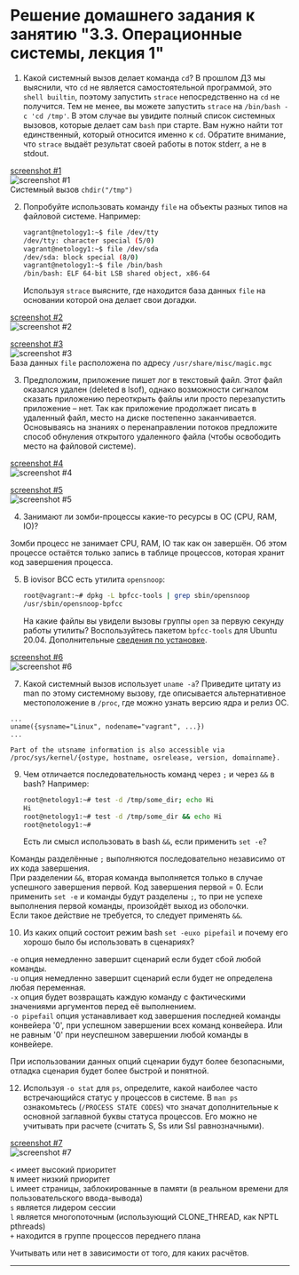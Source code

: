 # Решение домашнего задания к занятию "3.3. Операционные системы, лекция 1"

1. Какой системный вызов делает команда `cd`? В прошлом ДЗ мы выяснили, что `cd` не является самостоятельной  программой, это `shell builtin`, поэтому запустить `strace` непосредственно на `cd` не получится. Тем не менее, вы можете запустить `strace` на `/bin/bash -c 'cd /tmp'`. В этом случае вы увидите полный список системных вызовов, которые делает сам `bash` при старте. Вам нужно найти тот единственный, который относится именно к `cd`. Обратите внимание, что `strace` выдаёт результат своей работы в поток stderr, а не в stdout.

[screenshot #1](https://i.imgur.com/IQIOxnn.png)  
![screenshot #1](https://i.imgur.com/IQIOxnn.png)  
Системный вызов `chdir("/tmp")`  

2. Попробуйте использовать команду `file` на объекты разных типов на файловой системе. Например:
    ```bash
    vagrant@netology1:~$ file /dev/tty
    /dev/tty: character special (5/0)
    vagrant@netology1:~$ file /dev/sda
    /dev/sda: block special (8/0)
    vagrant@netology1:~$ file /bin/bash
    /bin/bash: ELF 64-bit LSB shared object, x86-64
    ```
    Используя `strace` выясните, где находится база данных `file` на основании которой она делает свои догадки.

[screenshot #2](https://i.imgur.com/S9QCA8f.png)  
![screenshot #2](https://i.imgur.com/S9QCA8f.png)  

[screenshot #3](https://i.imgur.com/4CW7h6e.png)  
![screenshot #3](https://i.imgur.com/4CW7h6e.png)  
База данных `file` расположена по адресу `/usr/share/misc/magic.mgc`

3. Предположим, приложение пишет лог в текстовый файл. Этот файл оказался удален (deleted в lsof), однако возможности сигналом сказать приложению переоткрыть файлы или просто перезапустить приложение – нет. Так как приложение продолжает писать в удаленный файл, место на диске постепенно заканчивается. Основываясь на знаниях о перенаправлении потоков предложите способ обнуления открытого удаленного файла (чтобы освободить место на файловой системе).

[screenshot #4](https://i.imgur.com/2YqY0VO.png)  
![screenshot #4](https://i.imgur.com/2YqY0VO.png)  

[screenshot #5](https://i.imgur.com/qfcrijk.png)  
![screenshot #5](https://i.imgur.com/qfcrijk.png)  

4. Занимают ли зомби-процессы какие-то ресурсы в ОС (CPU, RAM, IO)?  

Зомби процесс не занимает CPU, RAM, IO так как он завершён. Об этом процессе остаётся только запись в таблице процессов, которая хранит код завершения процесса.  

5. В iovisor BCC есть утилита `opensnoop`:
    ```bash
    root@vagrant:~# dpkg -L bpfcc-tools | grep sbin/opensnoop
    /usr/sbin/opensnoop-bpfcc
    ```
    На какие файлы вы увидели вызовы группы `open` за первую секунду работы утилиты? Воспользуйтесь пакетом `bpfcc-tools` для Ubuntu 20.04. Дополнительные [сведения по установке](https://github.com/iovisor/bcc/blob/master/INSTALL.md).

[screenshot #6](https://i.imgur.com/mQiC6DG.png)  
![screenshot #6](https://i.imgur.com/mQiC6DG.png)  

7. Какой системный вызов использует `uname -a`? Приведите цитату из man по этому системному вызову, где описывается альтернативное местоположение в `/proc`, где можно узнать версию ядра и релиз ОС.

```
...  
uname({sysname="Linux", nodename="vagrant", ...})  
...
```  
```
Part of the utsname information is also accessible via /proc/sys/kernel/{ostype, hostname, osrelease, version, domainname}.
```  

9. Чем отличается последовательность команд через `;` и через `&&` в bash? Например:
    ```bash
    root@netology1:~# test -d /tmp/some_dir; echo Hi
    Hi
    root@netology1:~# test -d /tmp/some_dir && echo Hi
    root@netology1:~#
    ```
    Есть ли смысл использовать в bash `&&`, если применить `set -e`?

Команды разделённые `;` выполняются последовательно независимо от их кода завершения.  
При разделении `&&`, вторая команда выполняется только в случае успешного завершения первой. Код завершения первой = 0.
Если применить `set -e` и команды будут разделены `;`, то при не успехе выполнения первой команды, произойдёт выход из оболочки.  
Если такое действие не требуется, то следует применять `&&`.

10. Из каких опций состоит режим bash `set -euxo pipefail` и почему его хорошо было бы использовать в сценариях?

`-e` опция немедленно завершит сценарий если будет сбой любой команды.  
`-u` опция немедленно завершит сценарий если будет не определена любая переменная.  
`-x` опция будет возвращать каждую команду с фактическими значениями аргументов перед её выполнением.  
`-o pipefail` опция устанавливает код завершения последней команды конвейера '0', при успешном завершении всех команд конвейера. Или не равным '0' при неуспешном завершении любой команды в конвейере.   

При использовании данных опций сценарии будут более безопасными, отладка сценария будет более быстрой и понятной. 

12. Используя `-o stat` для `ps`, определите, какой наиболее часто встречающийся статус у процессов в системе. В `man ps` ознакомьтесь (`/PROCESS STATE CODES`) что значат дополнительные к основной заглавной буквы статуса процессов. Его можно не учитывать при расчете (считать S, Ss или Ssl равнозначными).

[screenshot #7](https://i.imgur.com/XuduQkG.png)  
![screenshot #7](https://i.imgur.com/XuduQkG.png)  

`<` имеет высокий приоритет  
`N` имеет низкий приоритет  
`L` имеет страницы, заблокированные в памяти (в реальном времени для пользовательского ввода-вывода)  
`s` является лидером сессии  
`l` является многопоточным (использующий CLONE_THREAD, как NPTL pthreads)  
`+` находится в группе процессов переднего плана  

Учитывать или нет в зависимости от того, для каких расчётов. 

 ---